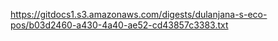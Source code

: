 https://gitdocs1.s3.amazonaws.com/digests/dulanjana-s-eco-pos/b03d2460-a430-4a40-ae52-cd43857c3383.txt
